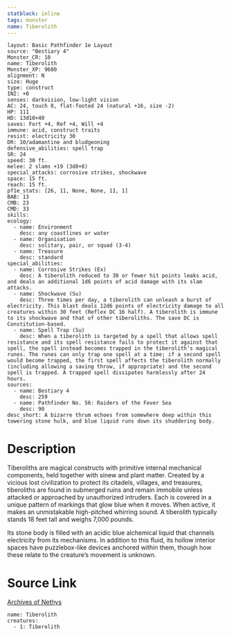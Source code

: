 ```yaml
---
statblock: inline
tags: monster
name: Tiberolith
---
```

```statblock
layout: Basic Pathfinder 1e Layout
source: "Bestiary 4"
Monster_CR: 10
name: Tiberolith
Monster_XP: 9600
alignment: N
size: Huge
type: construct
INI: +0
senses: darkvision, low-light vision
AC: 24, touch 8, flat-footed 24 (natural +16, size -2)
HP: 111
HD: 13d10+40
saves: Fort +4, Ref +4, Will +4
immune: acid, construct traits
resist: electricity 30
DR: 10/adamantine and bludgeoning
defensive_abilities: spell trap
SR: 24
speed: 30 ft.
melee: 2 slams +19 (3d8+8)
special_attacks: corrosive strikes, shockwave
space: 15 ft.
reach: 15 ft.
pf1e_stats: [26, 11, None, None, 11, 1]
BAB: 13
CMB: 23
CMD: 33
skills: 
ecology:
  - name: Environment
    desc: any coastlines or water
  - name: Organisation
    desc: solitary, pair, or squad (3-4)
  - name: Treasure
    desc: standard
special_abilities:
  - name: Corrosive Strikes (Ex)
    desc: A tiberolith reduced to 30 or fewer hit points leaks acid, and deals an additional 1d6 points of acid damage with its slam attacks.
  - name: Shockwave (Su)
    desc: Three times per day, a tiberolith can unleash a burst of electricity. This blast deals 12d6 points of electricity damage to all creatures within 30 feet (Reflex DC 16 half). A tiberolith is immune to its shockwave and that of other tiberoliths. The save DC is Constitution-based.
  - name: Spell Trap (Su)
    desc: When a tiberolith is targeted by a spell that allows spell resistance and its spell resistance fails to protect it against that spell, the spell instead becomes trapped in the tiberolith’s magical runes. The runes can only trap one spell at a time; if a second spell would become trapped, the first spell affects the tiberolith normally (including allowing a saving throw, if appropriate) and the second spell is trapped. A trapped spell dissipates harmlessly after 24 hours.
sources:
  - name: Bestiary 4
    desc: 259
  - name: Pathfinder No. 56: Raiders of the Fever Sea
    desc: 90
desc_short: A bizarre thrum echoes from somewhere deep within this towering stone hulk, and blue liquid runs down its shuddering body.
```
# Description
Tiberoliths are magical constructs with primitive internal mechanical components, held together with sinew and plant matter. Created by a vicious lost civilization to protect its citadels, villages, and treasures, tiberoliths are found in submerged ruins and remain immobile unless attacked or approached by unauthorized intruders. Each is covered in a unique pattern of markings that glow blue when it moves. When active, it makes an unmistakable high-pitched whirring sound. A tiberolith typically stands 18 feet tall and weighs 7,000 pounds.

Its stone body is filled with an acidic blue alchemical liquid that channels electricity from its mechanisms. In addition to this fluid, its hollow interior spaces have puzzlebox-like devices anchored within them, though how these relate to the creature’s movement is unknown.
# Source Link
[Archives of Nethys](https://aonprd.com/MonsterDisplay.aspx?ItemName=Tiberolith)
```encounter-table
name: Tiberolith
creatures:
  - 1: Tiberolith
```
